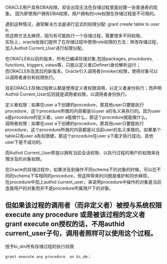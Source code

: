 ORACLE用户具有DBA权限，却会出现无法在存储过程里面创建一张普通表的现象。  因为即使用户拥有DBA权限，用户拥有的role权限在存储过程是不可用的。

遇到这种情况，通常解决方法是进行显式的权限分配: grant create table to user a;  
但这种方法太麻烦，因为有可能执行一个存储过程，需要很多不同权限。  
实际上，oracle给我们提供了在存储过程中使用role权限的方法：修改存储过程，加入Authid Current_User进行权限分配。  

在ORACLE8i以前的版本，所有已编译存储对象,包括packages, procedures, functions, triggers, views等，只能以定义者(Definer)身份解析运行；  
而ORACLE8i及其后的新版本，Oracle引入调用者(invoker)权限，使得对象可以以调用者身份和权限执行。  

目前ORACLE存储过程默认都是使用定义者权限调用，以定义者身份执行；而声明Authid Current_User后则就是调用者权限，以调用者身份执行。  

定义者权限：如果在user a下创建的procedure，那其他user只要能执行procedure，这个procedure所做的内容都是以user a的名义来执行的。因为user a是procedure的定义者。user a能做什么，那这个procedure就能做什么。  
调用者权限：如果在user a下创建的procedure，那其他user只要能执行procedure，这个procedure所做的内容都是以当前user的名义来做的。如果某个table只有user a有权限建，那这个procedure在user a下面才执行成功。其他user下是不成功的。  

而Authid Current_User即是以拥有当前会话权限、以执行过程的用户的权限来处理涉及的对象权限。  

在Oracle的存储过程中，如果涉及到操作不同schema下的对象的时候，可以在不同的schema下写相同的procedure，但这样带來的问题是维护和同步麻烦，  
在procedure中加上authid current_user，来说明procedure中操作的对象是当前连接用户的对象而并不是procedure所属用户下的对象。  

但如果该过程的调用者（而非定义者）被授与系统权限execute any procedure  或是被该过程的定义者grant execute on授权的话，不用authid current_user子句，调用者照样可以使用这个过程。
-----------------------------------




授予bi_dm所有存储过程的执行权限

```plsql
grant execute any procedure  on bi_dm；
```

